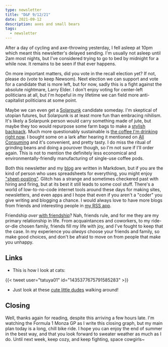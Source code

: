 ```yaml
---
type: newsletter
title: "D&F 9/12/21"
date: 2021-09-12
description: axes and small bears
tags:
  - newsletter
---
```


After a day of cycling and axe-throwing yesterday, I fell asleep at 10pm which meant this newsletter's delayed sending. I'm usually not asleep until 2am most nights, but I've considered trying to go to bed by midnight for a while now. It remains to be seen if that ever happens. 

On more important matters, did you vote in the recall election yet? If not, please do (vote to keep Newsom). Next election we can support and vote for a candidate that is more left, but for now, sadly this is a fight against the absolute nightmare, Larry Elder. I don't enjoy voting for center-left politicians at all, but I'm hopeful in my lifetime we can field more anti-capitalist politicians at some point.

Maybe we can even get a [Solarpunk](https://www.vice.com/en/article/wx5aym/solarpunk-is-not-about-pretty-aesthetics-its-about-the-end-of-capitalism) candidate someday. I'm skeptical of utopian futures, but Solarpunk is at least more fun than embracing nihilism. It's likely a Solarpunk person would carry something made of jute, but maybe they too would repurpose some farm bags to make a [stylish backpack](https://intocarry.co/). Much more questionably sustainable is [the coffee I'm drinking right now](https://cometeer.com). I bought some on a lark after hearing it mentioned on [All Consuming](https://allconsuming.show) and it's convenient, and pretty tasty. I do miss the ritual of grinding beans and doing a pourover though, so I'm not sure if I'll order again. This is not to mention the definitely less economical and environmentally-friendly manufacturing of single-use coffee pods.

Both this newsletter and my [blog](https://www.brookshelley.com) are written in Markdown, but if you are the kind of person who uses spreadsheets for everything, you might enjoy ["sheet-posting"](https://www.sheet-posting.me). Glitch has a strange and sometimes checkered past with hiring and firing, but at its best it still leads to some cool stuff. There's a world of low-to-no-code internet tools around these days for making sites, newsletters, and even apps and I hope that even if you aren't a "coder" you give writing and blogging a chance. I would always love to have more blogs from friends and interesting people in [my RSS app](https://www.reederapp.com). 

Friendship _over_ [with friendship](https://www.theatlantic.com/health/archive/2015/10/how-friendships-change-over-time-in-adulthood/411466/)? Nah, friends rule, and for me they are my primary relationship in life. From acquaintances and coworkers, to my ride-or-die chosen family, friends fill my life with joy, and I've fought to keep that the case. In my experience you _always_ choose your friends and family, so make good choices, and don't be afraid to move on from people that make you unhappy. 

## Links

- This is how I look at cats:

{{< tweet user="tatuya01" id="1435377675791585283" >}}

- Just look at these [cute little dudes](https://www.vice.com/en/article/m7enw8/scientists-captured-footage-of-tardigrades-walking-around-and-its-adorable) walking around!

## Closing

Well, thanks again for reading, despite this arriving a few hours late. I'm watching the Formula 1 Monza GP as I write this closing graph, but my main plan today is a long, chill bike ride. I hope you can enjoy the end of summer in the best way, and that you look forward to sweater weather as much as I do. Until next week, keep cozy, and keep fighting, space cowgirls~